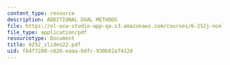 ```yaml
---
content_type: resource
description: ADDITIONAL DUAL METHODS
file: https://ol-ocw-studio-app-qa.s3.amazonaws.com/courses/6-252j-nonlinear-programming-spring-2003/fb4f7200c626eaaabdfc930b82a7412d_6252_slides22.pdf
file_type: application/pdf
resourcetype: Document
title: 6252_slides22.pdf
uid: fb4f7200-c626-eaaa-bdfc-930b82a7412d
---
```

